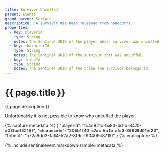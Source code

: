 ```yaml
---
title: Survivor Uncuffed
parent: Events
grand_parent: Scripts
description: "A survivor has been released from handcuffs."
properties:
  - key: playerId
    type: String
    notes: The Sentinel UUID of the player whose survivor was uncuffed.
  - key: characterId
    type: String
    notes: The Sentinel UUID of the survivor that was uncuffed.
  - key: tribeId
    type: String
    notes: The Sentinel UUID of the tribe the survivor belongs to.
---
```

# {{ page.title }}

{{ page.description }}

Unfortunately it is not possible to know who uncuffed the player.

{% capture metadata %}
{
  "playerId": "fc4c921c-ba83-4d1b-8470-a08fedf8246f",
  "characterId": "305b1849-c7ac-5a4b-afe9-86628d91bf23",
  "tribeId": "b72a9dd3-1a64-52a2-8f9c-f90409c871f0"
}
{% endcapture %}

{% include sentinelevent.markdown sample=metadata %}
